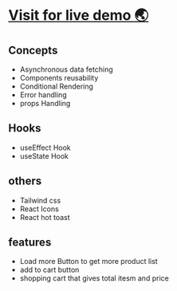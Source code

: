 # [Visit for live demo 🌏](https://q-react-cart-demo.netlify.app/)
## Concepts
<ul>
<li>Asynchronous data fetching </li>
<li>Components reusability </li>
<li>Conditional Rendering</li>
<li>Error handling</li>
<li>props Handling</li>
</ul>

## Hooks
<ul>
<li>useEffect Hook</li>
<li>useState Hook</li>
</ul>

## others
<ul>
<li>Tailwind css</li>
<li>React Icons</li>
<li>React hot toast</li>
</ul>

## features
<ul>
<li>Load more Button to get more product list</li>
<li>add to cart button</li>
<li>shopping cart that gives total itesm and price</li>
</ul>
